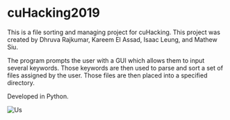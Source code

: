 # cuHacking2019

This is a file sorting and managing project for cuHacking.
This project was created by Dhruva Rajkumar, Kareem El Assad, Isaac Leung, and Mathew Siu.


The program prompts the user with a GUI which allows them to input several keywords. 
Those keywords are then used to parse and sort a set of files assigned by the user.
Those files are then placed into a specified directory. 

Developed in Python.

![Us](https://github.com/dhruva-r/cuHacking2019/blob/master/919660.jpg)
